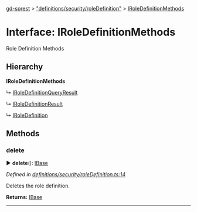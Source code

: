 [gd-sprest](../README.md) > ["definitions/security/roleDefinition"](../modules/_definitions_security_roledefinition_.md) > [IRoleDefinitionMethods](../interfaces/_definitions_security_roledefinition_.iroledefinitionmethods.md)



# Interface: IRoleDefinitionMethods


Role Definition Methods

## Hierarchy

**IRoleDefinitionMethods**

↳  [IRoleDefinitionQueryResult](_definitions_security_roledefinition_.iroledefinitionqueryresult.md)




↳  [IRoleDefinitionResult](_definitions_security_roledefinition_.iroledefinitionresult.md)




↳  [IRoleDefinition](_definitions_security_roledefinition_.iroledefinition.md)









## Methods
<a id="delete"></a>

###  delete

► **delete**(): [IBase](_definitions_lib_base_.ibase.md)




*Defined in [definitions/security/roleDefinition.ts:14](https://github.com/gunjandatta/sprest/blob/3de79f1/src/definitions/security/roleDefinition.ts#L14)*



Deletes the role definition.




**Returns:** [IBase](_definitions_lib_base_.ibase.md)





___


